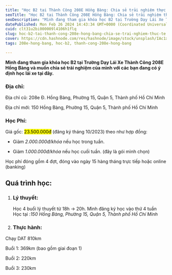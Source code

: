```yaml
---
title: "Học B2 tại Thành Công 208E Hồng Bàng: Chia sẻ trải nghiệm thực tế"
seoTitle: "Học B2 tại Thành Công 208E Hồng Bàng: Chia sẻ trải nghiệm thực tế"
seoDescription: "Mình đang tham gia khóa học B2 tại Trường Dạy Lái Xe Thành Công 208E Hồng Bàng và muốn chia sẻ trải nghiệm của mình với các bạn đang có ý định học lái xe tạ"
datePublished: Mon Feb 26 2024 14:43:34 GMT+0000 (Coordinated Universal Time)
cuid: clt31u2bi000009l4106h1flq
slug: hoc-b2-tai-thanh-cong-208e-hong-bang-chia-se-trai-nghiem-thuc-te
cover: https://cdn.hashnode.com/res/hashnode/image/stock/unsplash/IAc1x02D9K0/upload/d9ac9dd00f4c44eb83ecd5dbf008bb05.jpeg
tags: 208e-hong-bang, hoc-b2, thanh-cong-208e-hong-bang

---
```


**Mình đang tham gia khóa học B2 tại Trường Dạy Lái Xe Thành Công 208E Hồng Bàng và muốn chia sẻ trải nghiệm của mình với các bạn đang có ý định học lái xe tại đây.**

### Địa chỉ:

Địa chỉ cũ: 208e Đ. Hồng Bàng, Phường 15, Quận 5, Thành phố Hồ Chí Minh

Địa chỉ mới: 150 Hồng Bàng, Phường 15, Quận 5, Thành phố Hồ Chí Minh

### Học Phí:

Giá gốc: <mark>23.500.000đ</mark> (đăng ký tháng 10/2023) theo như hợp đồng:

* Giảm *2.000.000đ/khóa* nếu học trong tuần.
    
* Giảm *1.000.000đ/khóa* nếu học cuối tuần. (đây là gói mình chọn)
    

Học phí đóng gồm 4 đợt, đóng vào ngày 15 hàng tháng trực tiếp hoặc online (banking)

## Quá trình học:

1. ### Lý thuyết:
    
    Học 4 buổi lý thuyết từ 18h -&gt; 20h. Mình đăng ký học vào thứ 4 tuần  
    Học tại :*150 Hồng Bàng, Phường 15, Quận 5, Thành phố Hồ Chí Minh*
    
2. ### Thực hành:
    

Chạy DAT 810km

Buổi 1: 369km (bao gồm giai đoạn 1)

Buổi 2: 220km

Buổi 3: 230km